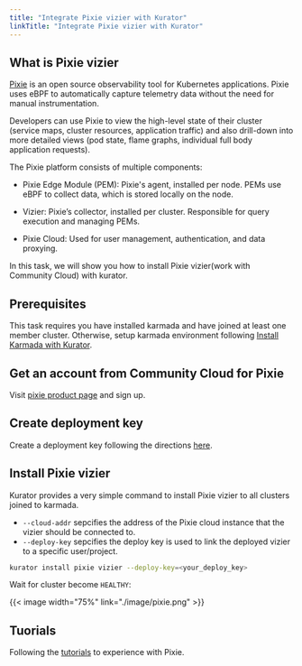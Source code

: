 ```yaml
---
title: "Integrate Pixie vizier with Kurator"
linkTitle: "Integrate Pixie vizier with Kurator"
---
```


## What is Pixie vizier

[Pixie](https://pixielabs.ai/) is an open source observability tool for Kubernetes applications. Pixie uses eBPF to automatically capture telemetry data without the need for manual instrumentation.

Developers can use Pixie to view the high-level state of their cluster (service maps, cluster resources, application traffic) and also drill-down into more detailed views (pod state, flame graphs, individual full body application requests).

The Pixie platform consists of multiple components:

- Pixie Edge Module (PEM): Pixie's agent, installed per node. PEMs use eBPF to collect data, which is stored locally on the node.

- Vizier: Pixie’s collector, installed per cluster. Responsible for query execution and managing PEMs.

- Pixie Cloud: Used for user management, authentication, and data proxying.


In this task, we will show you how to install Pixie vizier(work with Community Cloud) with kurator.

## Prerequisites

This task requires you have installed karmada and have joined at least one member cluster.
Otherwise, setup karmada environment following [Install Karmada with Kurator](./karmada.md).

## Get an account from Community Cloud for Pixie

Visit [pixie product page](https://work.withpixie.ai/) and sign up.

## Create deployment key

Create a deployment key following the directions [here](https://docs.pixielabs.ai/reference/admin/deploy-keys/#create-a-deploy-key-using-the-live-ui).

## Install Pixie vizier

Kurator provides a very simple command to install Pixie vizier to all clusters joined to karmada.

- `--cloud-addr` sepcifies the address of the Pixie cloud instance that the vizier should be connected to.
- `--deploy-key` sepcifies the deploy key is used to link the deployed vizier to a specific user/project.

```bash
kurator install pixie vizier --deploy-key=<your_deploy_key>
```

Wait for cluster become `HEALTHY`:

{{< image width="75%"
    link="./image/pixie.png"
    >}}

## Tuorials

Following the [tutorials](https://docs.pixielabs.ai/tutorials/) to experience with Pixie.
